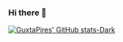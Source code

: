 ### Hi there 👋
[![GuxtaPires' GitHub stats-Dark](https://github-readme-stats.vercel.app/apiGuxtaPires=GuxtaPires\&show_icons=true\&theme=dark#gh-dark-mode-only)](https://github.com/GuxtaPires/github-readme-stats#responsive-card-theme#gh-dark-mode-only)
